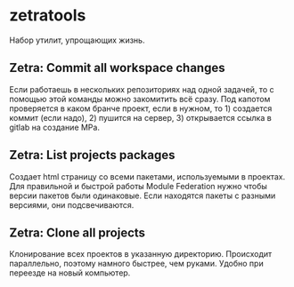 # zetratools

Набор утилит, упрощающих жизнь.

## Zetra: Commit all workspace changes

Если работаешь в нескольких репозиториях над одной задачей, то с помощью этой команды можно закомитить всё сразу. Под капотом проверяется в каком бранче проект, если в нужном, то 1) создается коммит (если надо), 2) пушится на сервер, 3) открывается ссылка в gitlab на создание МРа.

## Zetra: List projects packages

Создает html страницу со всеми пакетами, используемыми в проектах. Для правильной и быстрой работы Module Federation нужно чтобы версии пакетов были одинаковые. Если находятся пакеты с разными версиями, они подсвечиваются.

## Zetra: Clone all projects

Клонирование всех проектов в указанную директорию. Происходит параллельно, поэтому намного быстрее, чем руками. Удобно при переезде на новый компьютер.
